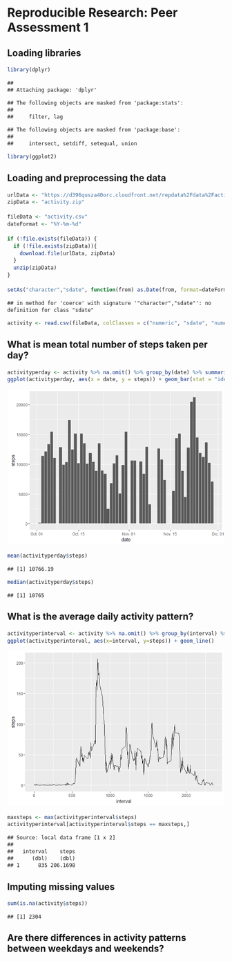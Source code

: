 # Reproducible Research: Peer Assessment 1

## Loading libraries 

```r
library(dplyr)
```

```
## 
## Attaching package: 'dplyr'
```

```
## The following objects are masked from 'package:stats':
## 
##     filter, lag
```

```
## The following objects are masked from 'package:base':
## 
##     intersect, setdiff, setequal, union
```

```r
library(ggplot2)
```

## Loading and preprocessing the data

```r
urlData <- "https://d396qusza40orc.cloudfront.net/repdata%2Fdata%2Factivity.zip"
zipData <- "activity.zip"

fileData <- "activity.csv"
dateFormat <- "%Y-%m-%d"

if (!file.exists(fileData)) { 
  if (!file.exists(zipData)){
    download.file(urlData, zipData)
  }
  unzip(zipData)
}

setAs("character","sdate", function(from) as.Date(from, format=dateFormat) )
```

```
## in method for 'coerce' with signature '"character","sdate"': no definition for class "sdate"
```

```r
activity <- read.csv(fileData, colClasses = c("numeric", "sdate", "numeric"))
```
## What is mean total number of steps taken per day?

```r
activityperday <- activity %>% na.omit() %>% group_by(date) %>% summarise(steps = sum(steps))
ggplot(activityperday, aes(x = date, y = steps)) + geom_bar(stat = "identity")
```

![](PA1_template_files/figure-html/unnamed-chunk-3-1.png)

```r
mean(activityperday$steps)
```

```
## [1] 10766.19
```

```r
median(activityperday$steps)
```

```
## [1] 10765
```

## What is the average daily activity pattern?

```r
activityperinterval <- activity %>% na.omit() %>% group_by(interval) %>% summarise(steps = mean(steps))
ggplot(activityperinterval, aes(x=interval, y=steps)) + geom_line()
```

![](PA1_template_files/figure-html/unnamed-chunk-4-1.png)

```r
maxsteps <- max(activityperinterval$steps)
activityperinterval[activityperinterval$steps == maxsteps,]
```

```
## Source: local data frame [1 x 2]
## 
##   interval    steps
##      (dbl)    (dbl)
## 1      835 206.1698
```



## Imputing missing values

```r
sum(is.na(activity$steps))
```

```
## [1] 2304
```



## Are there differences in activity patterns between weekdays and weekends?

